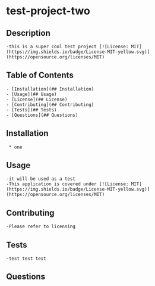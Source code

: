 # test-project-two

  ## Description
    -this is a super cool test project [![License: MIT](https://img.shields.io/badge/License-MIT-yellow.svg)](https://opensource.org/licenses/MIT)  

  ## Table of Contents

    - [Installation](## Installation)
    - [Usage](## Usage)
    - [License](## License)
    - [Contributing](## Contributing)
    - [Tests](## Tests)
    - [Questions](## Questions)

  ## Installation
    
     * one
		
  

  ## Usage
    -it will be used as a test
    -This application is covered under [![License: MIT](https://img.shields.io/badge/License-MIT-yellow.svg)](https://opensource.org/licenses/MIT)
  ## Contributing
    -Please refer to licensing 
  ## Tests
    -test test test
  ## Questions
